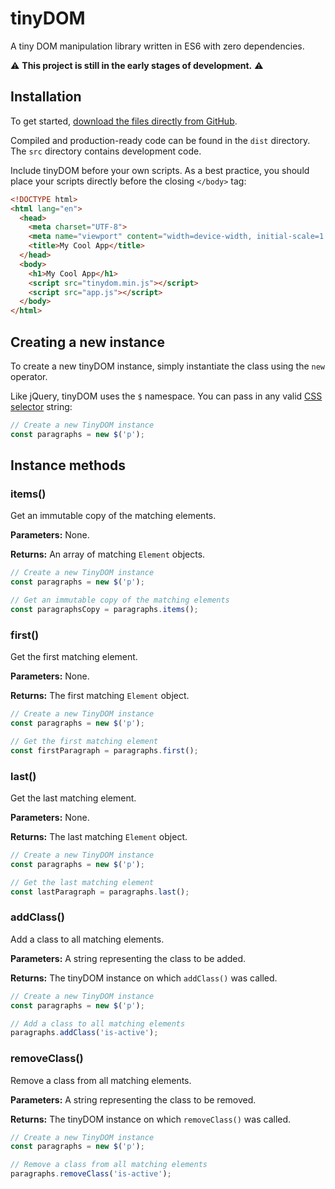 # tinyDOM

A tiny DOM manipulation library written in ES6 with zero dependencies.

⚠️ **This project is still in the early stages of development.** ⚠️

## Installation

To get started, [download the files directly from GitHub](https://github.com/kieranbarker/tinyDOM/archive/main.zip).

Compiled and production-ready code can be found in the `dist` directory. The `src` directory contains development code.

Include tinyDOM before your own scripts. As a best practice, you should place your scripts directly before the closing `</body>` tag:

```html
<!DOCTYPE html>
<html lang="en">
  <head>
    <meta charset="UTF-8">
    <meta name="viewport" content="width=device-width, initial-scale=1.0">
    <title>My Cool App</title>
  </head>
  <body>
    <h1>My Cool App</h1>
    <script src="tinydom.min.js"></script>
    <script src="app.js"></script>
  </body>
</html>
```

## Creating a new instance

To create a new tinyDOM instance, simply instantiate the class using the `new` operator.

Like jQuery, tinyDOM uses the `$` namespace. You can pass in any valid [CSS selector](https://developer.mozilla.org/en-US/docs/Web/CSS/CSS_Selectors) string:

```js
// Create a new TinyDOM instance
const paragraphs = new $('p');
```

## Instance methods

### items()

Get an immutable copy of the matching elements.

**Parameters:** None.

**Returns:** An array of matching `Element` objects.

```js
// Create a new TinyDOM instance
const paragraphs = new $('p');

// Get an immutable copy of the matching elements
const paragraphsCopy = paragraphs.items();
```

### first()

Get the first matching element.

**Parameters:** None.

**Returns:** The first matching `Element` object.

```js
// Create a new TinyDOM instance
const paragraphs = new $('p');

// Get the first matching element
const firstParagraph = paragraphs.first();
```

### last()

Get the last matching element.

**Parameters:** None.

**Returns:** The last matching `Element` object.


```js
// Create a new TinyDOM instance
const paragraphs = new $('p');

// Get the last matching element
const lastParagraph = paragraphs.last();
```

### addClass()

Add a class to all matching elements.

**Parameters:** A string representing the class to be added.

**Returns:** The tinyDOM instance on which `addClass()` was called.


```js
// Create a new TinyDOM instance
const paragraphs = new $('p');

// Add a class to all matching elements
paragraphs.addClass('is-active');
```

### removeClass()

Remove a class from all matching elements.

**Parameters:** A string representing the class to be removed.

**Returns:** The tinyDOM instance on which `removeClass()` was called.

```js
// Create a new TinyDOM instance
const paragraphs = new $('p');

// Remove a class from all matching elements
paragraphs.removeClass('is-active');
```
